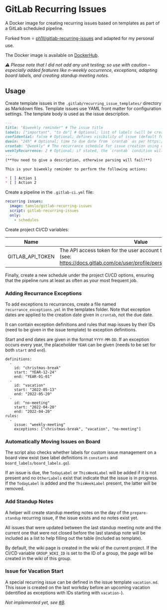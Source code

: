 # GitLab Recurring Issues

A Docker image for creating recurring issues based on templates as part of a GitLab scheduled pipeline.

Forked from ⭐ [ph1ll/gitlab-recurring-issues](https://github.com/ph1ll/gitlab-recurring-issues) and adapted for my personal use.

The Docker image is available on [DockerHub](https://hub.docker.com/repository/docker/tamslo/gitlab-issue-automation).

_⚠️ Please note that I did not add any unit testing; so use with caution – especially added features like n-weekly occurrence, exceptions, adapting board labels, and creating standup meeting notes._

## Usage

Create template issues in the `.gitlab/recurring_issue_templates/` directory as Markdown files. Template issues use YAML front matter for configuration settings. The template body is used as the issue description.

```markdown
---
title: "Biweekly reminder" # The issue title
labels: ["important", "to do"] # Optional; list of labels (will be created if not present)
confidential: false # Optional; defines visibility of issue (default for bool in Go is false)
duein: "24h" # Optional; time to due date from `crontab` as per https://pkg.go.dev/time?tab=doc#ParseDuration (e.g "30m", "1h")
crontab: "@weekly" # The recurrance schedule for issue creation using crontab syntax
weeklyRecurrence: 2 # Optional; if stated, the `crontab` condition will only be applied to every n-th week, based on titles of present issues
---
(**You need to give a description, otherwise parsing will fail!**)

This is your biweekly reminder to perform the following actions:

* [ ] Action 1
* [ ] Action 2
```

Create a pipeline in the `.gitlab-ci.yml` file:

```yaml
recurring issues:
  image: tamslo/gitlab-recurring-issues
  script: gitlab-recurring-issues
  only: 
    - schedules
```

Create project CI/CD variables:

| Name | Value |
| ---- | ----- |
| GITLAB_API_TOKEN | The API access token for the user account that will create the issues (see: https://docs.gitlab.com/ce/user/profile/personal_access_tokens.html) | 

Finally, create a new schedule under the project CI/CD options, ensuring that the pipeline runs at least as often as your most frequent job.

### Adding Recurrance Exceptions

To add exceptions to recurrances, create a file named `recurrance_exceptions.yml` in the templates folder. Note that exception dates are applied to the creation date given in `crontab`, not the due date.

It can contain exception definitions and rules that map issues by their IDs (need to be given in the issue template) to exception definitions.

Start and end dates are given in the format `YYYY-MM-DD`. If an exception occurs every year, the placeholder `YEAR` can be given (needs to be set for both `start` and `end`). 

```
definitions:
  -
    id: "christmas-break"
    start: "YEAR-12-24"
    end: "YEAR-01-01"
  -
    id: "vacation"
    start: "2022-05-13"
    end: "2022-05-20"
  -
    id: "no-meeting"
    start: "2022-04-20"
    end: "2022-04-20"
rules:
  -
    issue: "weekly-meeting"
    exceptions: ["christmas-break", "vacation", "no-meeting"]
```

### Automatically Moving Issues on Board

The script also checks whether labels for custom issue management on a board view exist (see label definitions in `constants` and `board_labels/board_labels.go`).

If an issue is due, the `TodayLabel` or `ThisWeekLabel` will be added if it is not present and no `OtherLabels` exist that indicate that the issue is in progress. If the `TodayLabel` is added and the `ThisWeekLabel` present, the latter will be removed.

### Add Standup Notes

A helper will create standup meeting notes on the day of the `prepare-standup` recurring issue, if the issue exists and no notes exist yet.

All issues that were updated between the last standup meeting note and the current one that were not closed before the last standup note will be included as a list to help filling out the table (included as template).

By default, the wiki page is created in the wiki of the current project. If the CI/CD variable `GROUP_WIKI_ID` is set to the ID of a group, the page will be created in the wiki of this group.

### Issue for Vacation Start

A special recurring issue can be defined in the issue template `vacation.md`. This issue is created on the last workday before an upcoming vacation (identified as exceptions with IDs starting with `vacation-`).

_Not implemented yet, see [#8](https://github.com/tamslo/gitlab-issue-automation/issues/8)._
